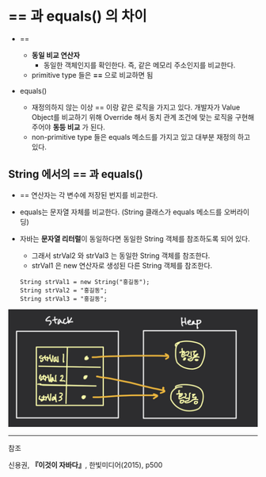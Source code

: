 # == 과 equals() 의 차이

* == 

  * **동일 비교 연산자**
    * 동일한 객체인지를 확인한다. 즉, 같은 메모리 주소인지를 비교한다.
  * primitive type 들은 **==** 으로 비교하면 됨
* equals()
  * 재정의하지 않는 이상 == 이랑 같은 로직을 가지고 있다. 개발자가 Value Object를 비교하기 위해 Override 해서 동치 관계 조건에 맞는 로직을 구현해주어야 **동등 비교** 가 된다.
  * non-primitive type 들은 equals 메소드를 가지고 있고 대부분 재정의 하고 있다.

## String 에서의 == 과 equals()

* == 연산자는 각 변수에 저장된 번지를 비교한다.
* equals는 문자열 자체를 비교한다. (String 클래스가 equals 메소드를 오버라이딩)

* 자바는 **문자열 리터럴**이 동일하다면 동일한 String 객체를 참조하도록 되어 있다. 

  * 그래서 strVal2 와 strVal3 는 동일한 String 객체를 참조한다.
  * strVal1 은 new 연산자로 생성된 다른 String 객체를 참조한다.

  ```
  String strVal1 = new String("홍길동");
  String strVal2 = "홍길동";
  String strVal3 = "홍길동";
  ```



![](./StringEquals.jpeg)

---

참조

신용권, **『**이것이 자바다**』**, 한빛미디어(2015), p500

